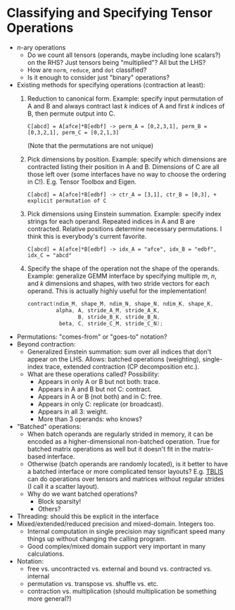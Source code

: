 # Classifying and Specifying Tensor Operations

- *n*-ary operations
    - Do we count all tensors (operands, maybe including lone scalars?) on the RHS? Just tensors being "multiplied"? All but the LHS?
    - How are `norm`, `reduce`, and `dot` classified?
    - Is it enough to consider just "binary" operations?
- Existing methods for specifying operations (contraction at least):
    1. Reduction to canonical form. Example: specify input permutation of A and B and always contract last *k* indices of A and first *k* indices of B, then permute output into C.
    
        ```C[abcd] = A[afce]*B[edbf] -> perm_A = [0,2,3,1], perm_B = [0,3,2,1], perm_C = [0,2,1,3]```
        
        (Note that the permutations are not unique)
        
    2. Pick dimensions by position. Example: specify which dimensions are contracted listing their position in A and B. Dimensions of C are all those left over (some interfaces have no way to choose the ordering in C!). E.g. Tensor Toolbox and Eigen.
    
        ```C[abcd] = A[afce]*B[edbf] -> ctr_A = [3,1], ctr_B = [0,3], + explicit permutation of C```
        
    3. Pick dimensions using Einstein summation. Example: specify index strings for each operand. Repeated indices in A and B are contracted. Relative positions determine necessary permutations. I think this is everybody's current favorite.
    
        ```C[abcd] = A[afce]*B[edbf] -> idx_A = "afce", idx_B = "edbf", idx_C = "abcd"```
        
    4. Specify the shape of the operation not the shape of the operands. Example: generalize GEMM interface by specifying multiple *m*, *n*, and *k* dimensions and shapes, with two stride vectors for each operand. This is actually highly useful for the implementation!
    
        ```C++
        contract(ndim_M, shape_M, ndim_N, shape_N, ndim_K, shape_K,
                 alpha, A, stride_A_M, stride_A_K,
                        B, stride_B_K, stride_B_N,
                  beta, C, stride_C_M, stride_C_N);
        ```
- Permutations: "comes-from" or "goes-to" notation?
- Beyond contraction:
  - Generalized Einstein summation: sum over all indices that don't appear on the LHS. Allows: batched operations (weighting), single-index trace, extended contraction (CP decomposition etc.).
  - What are these operations called? Possibility:
    - Appears in only A or B but not both: trace.
    - Appears in A and B but not C: contract.
    - Appears in A or B (not both) and in C: free.
    - Appears in only C: replicate (or broadcast).
    - Appears in all 3: weight.
    - More than 3 operands: who knows?
- "Batched" operations:
  - When batch operands are regularly strided in memory, it can be encoded as a higher-dimensional non-batched operation. True for batched matrix operations as well but it doesn't fit in the matrix-based interface.
  - Otherwise (batch operands are randomly located), is it better to have a batched interface or more complicated tensor layouts? E.g. [TBLIS](https://github.com/devinamatthews/tblis) can do operations over tensors and matrices without regular strides (I call it a scatter layout).
  - Why do we want batched operations?
    - Block sparsity!
    - Others?
- Threading: should this be explicit in the interface
- Mixed/extended/reduced precision and mixed-domain. Integers too.
  - Internal computation in single precision may significant speed many things up without changing the calling program.
  - Good complex/mixed domain support very important in many calculations.
- Notation:
    - free vs. uncontracted vs. external and bound vs. contracted vs. internal
    - permutation vs. transpose vs. shuffle vs. etc.
    - contraction vs. multiplication (should multiplication be something more general?)
